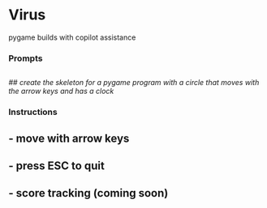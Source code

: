 # Virus
pygame builds with copilot assistance

### Prompts
## 

*## create the skeleton for a pygame program with a circle that moves with the arrow keys and has a clock*

### Instructions

##  - move with arrow keys

##  - press ESC to quit

##  - score tracking (coming soon)


